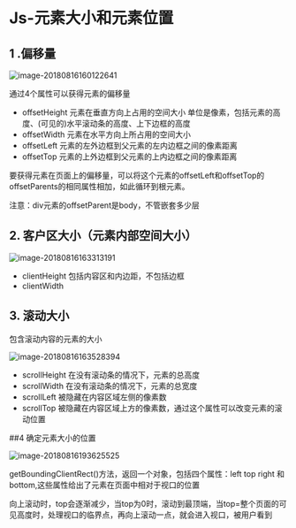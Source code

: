 # Js-元素大小和元素位置

## 1 .偏移量

![image-20180816160122641](/var/folders/8p/w9p5cj3n4wxfdwnsxj16rkcc0000gn/T/abnerworks.Typora/image-20180816160122641.png)

通过4个属性可以获得元素的偏移量

* offsetHeight  元素在垂直方向上占用的空间大小 单位是像素，包括元素的高度、(可见的)水平滚动条的高度、上下边框的高度
* offsetWidth 元素在水平方向上所占用的空间大小
* offsetLeft 元素的左外边框到父元素的左内边框之间的像素距离
* offsetTop 元素的上外边框到父元素的上内边框之间的像素距离

要获得元素在页面上的偏移量，可以将这个元素的offsetLeft和offsetTop的offsetParents的相同属性相加，如此循环到根元素。

注意：div元素的offsetParent是body，不管嵌套多少层



## 2. 客户区大小（元素内部空间大小）

![image-20180816163313191](/var/folders/8p/w9p5cj3n4wxfdwnsxj16rkcc0000gn/T/abnerworks.Typora/image-20180816163313191.png)

* clientHeight  包括内容区和内边距，不包括边框
* clientWidth

## 3. 滚动大小

包含滚动内容的元素的大小

![image-20180816163528394](/var/folders/8p/w9p5cj3n4wxfdwnsxj16rkcc0000gn/T/abnerworks.Typora/image-20180816163528394.png)

* scrollHeight  在没有滚动条的情况下，元素的总高度
* scrollWidth 在没有滚动条的情况下，元素的总宽度
* scrollLeft 被隐藏在内容区域左侧的像素数
* scrollTop 被隐藏在内容区域上方的像素数，通过这个属性可以改变元素的滚动位置

##4 确定元素大小的位置



![image-20180816193625525](/var/folders/8p/w9p5cj3n4wxfdwnsxj16rkcc0000gn/T/abnerworks.Typora/image-20180816193625525.png)



getBoundingClientRect()方法，返回一个对象，包括四个属性：left top right 和bottom,这些属性给出了元素在页面中相对于视口的位置

向上滚动时，top会逐渐减少，当top为0时，滚动到最顶端，当top=整个页面的可见高度时，处理视口的临界点，再向上滚动一点，就会进入视口，被用户看到